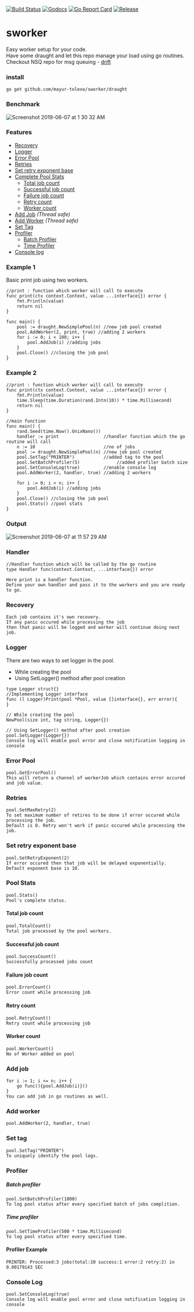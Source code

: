 [![Build Status](https://travis-ci.org/mayur-tolexo/sworker.svg)](https://travis-ci.org/mayur-tolexo/sworker)
[![Godocs](https://img.shields.io/badge/golang-documentation-blue.svg)](https://www.godoc.org/github.com/mayur-tolexo/sworker/draught)
[![Go Report Card](https://goreportcard.com/badge/github.com/mayur-tolexo/sworker)](https://goreportcard.com/report/github.com/mayur-tolexo/sworker)
[![Release](https://img.shields.io/github/release/mayur-tolexo/sworker.svg?style=flat-square)](https://github.com/mayur-tolexo/sworker/releases)

# sworker
Easy worker setup for your code.  
Have some draught and let this repo manage your load using go routines.  
Checkout NSQ repo for msg queuing *-* [drift](https://github.com/mayur-tolexo/drift)

### install
```
go get github.com/mayur-tolexo/sworker/draught
```

### Benchmark
![Screenshot 2019-06-07 at 1 30 32 AM](https://user-images.githubusercontent.com/20511920/59062640-f744eb00-88c3-11e9-8701-48e51fe6f71d.png)

### Features
- [Recovery](#recovery)
- [Logger](#logger)
- [Error Pool](#error-pool)
- [Retries](#retries)
- [Set retry exponent base](#set-retry-exponent-base)
- [Complete Pool Stats](#pool-stats)
	- [Total job count](#total-job-count)
	- [Successful job count](#successful-job-count)
	- [Failure job count](#failure-job-count)
	- [Retry count](#retry-count)
	- [Worker count](#worker-count)
- [Add Job](#add-job) _(Thread safe)_
- [Add Worker](#add-worker) _(Thread safe)_
- [Set Tag](#set-tag)
- [Profiler](#profiler)
	- [Batch Profiler](#batch-profiler)
	- [Time Profiler](#time-profiler)
- [Console log](#console-log)

### Example 1
Basic print job using two workers.
```
//print : function which worker will call to execute
func print(ctx context.Context, value ...interface{}) error {
	fmt.Println(value)
	return nil
}

func main() {
	pool := draught.NewSimplePool(n) //new job pool created
	pool.AddWorker(2, print, true) //adding 2 workers
	for i := 0; i < 100; i++ {
		pool.AddJob(i) //adding jobs
	}
	pool.Close() //closing the job pool
}
```

### Example 2
```
//print : function which worker will call to execute
func print(ctx context.Context, value ...interface{}) error {
	fmt.Println(value)
	time.Sleep(time.Duration(rand.Intn(10)) * time.Millisecond)
	return nil
}

//main function
func main() {
	rand.Seed(time.Now().UnixNano())
	handler := print                 //handler function which the go routine will call
	n := 10                          //no of jobs
	pool := draught.NewSimplePool(n) //new job pool created
	pool.SetTag("PRINTER")           //added tag to the pool
	pool.SetBatchProfiler(5)              //added profiler batch size
	pool.SetConsoleLog(true)         //enable console log
	pool.AddWorker(2, handler, true) //adding 2 workers

	for i := 0; i < n; i++ {
		pool.AddJob(i) //adding jobs
	}
	pool.Close() //closing the job pool
	pool.Stats() //pool stats
}
```
### Output
![Screenshot 2019-06-07 at 11 57 29 AM](https://user-images.githubusercontent.com/20511920/59085198-774a6f80-891b-11e9-903f-e3ac36fae790.png)

### Handler
```
//Handler function which will be called by the go routine
type Handler func(context.Context, ...interface{}) error

Here print is a handler function.  
Define your own handler and pass it to the workers and you are ready to go.
```

### Recovery
```
Each job contains it's own recovery.  
If any panic occured while processing the job  
then that panic will be logged and worker will continue doing next job.
```

### Logger
There are two ways to set logger in the pool.
- While creating the pool
- Using SetLogger() method after pool creation


```
type Logger struct{}
//Implementing Logger interface
func (l Logger)Print(pool *Pool, value []interface{}, err error){
}

// While creating the pool
NewPool(size int, tag string, Logger{})

// Using SetLogger() method after pool creation
pool.SetLogger(Logger{})
Console log will enable pool error and close notification logging in console
```

### Error Pool
```
pool.GetErrorPool()
This will return a channel of workerJob which contains error occured and job value.
```

### Retries
```
pool.SetMaxRetry(2)
To set maximum number of retires to be done if error occured while processing the job.  
Default is 0. Retry won't work if panic occured while processing the job.
```

### Set retry exponent base
```
pool.SetRetryExponent(2)
If error occured then that job will be delayed exponentially.  
Default exponent base is 10.
```

### Pool Stats
```
pool.Stats()
Pool's complete status.
```
#### Total job count
```
pool.TotalCount()
Total job processed by the pool workers.
```
#### Successful job count
```
pool.SuccessCount()
Successfully processed jobs count
```
#### Failure job count
```
pool.ErrorCount()
Error count while processing job
```
#### Retry count
```
pool.RetryCount()
Retry count while processing job
```
#### Worker count
```
pool.WorkerCount()
No of Worker added on pool
```

### Add job
```
for i := 1; i <= n; i++ {
	go func(){pool.AddJob(i)}()
}
You can add job in go routines as well.
```

### Add worker
```
pool.AddWorker(2, handler, true)
```

### Set tag
```
pool.SetTag("PRINTER")
To uniquely identify the pool logs. 
```

### Profiler
##### Batch profiler
```
pool.SetBatchProfiler(1000)
To log pool status after every specified batch of jobs complition.
```
##### Time profiler
```
pool.SetTimeProfiler(500 * time.Millisecond)
To log pool status after every specified time.
```
#### Profiler Example 
```
PRINTER: Processed:3 jobs(total:10 success:1 error:2 retry:2) in 0.00179143 SEC
```

### Console Log
```
pool.SetConsoleLog(true)
Console log will enable pool error and close notification logging in console
```
